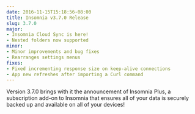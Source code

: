 ```yaml
---
date: 2016-11-15T15:18:56-08:00
title: Insomnia v3.7.0 Release
slug: 3.7.0
major:
- Insomnia Cloud Sync is here!
- Nested folders now supported 
minor:
- Minor improvements and bug fixes
- Rearranges settings menus
fixes:
- Fixed incrementing response size on keep-alive connections
- App new refreshes after importing a Curl command
---
```


Version 3.7.0 brings with it the announcement of Insomnia Plus, a subscription add-on to Insomnia
that ensures all of your data is securely backed up and available on all of your devices!
